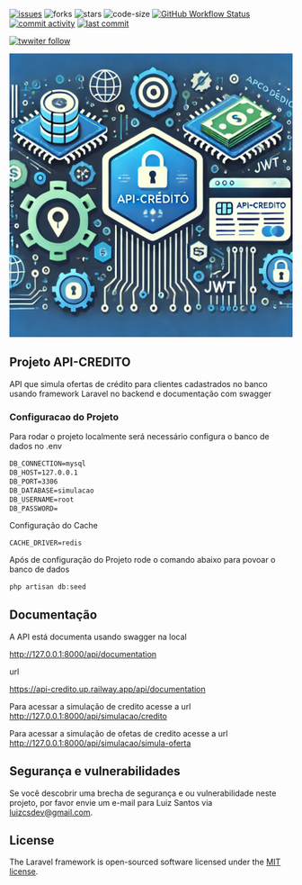 [![issues](https://img.shields.io/github/issues/luizcsbh/api-credito)](https://github.com/luizcsbh/api-credito/issues)
![forks](https://img.shields.io/github/forks/luizcsbh/api-credito)
![stars](https://img.shields.io/github/stars/luizcsbh/api-credito)
![code-size](https://img.shields.io/github/languages/code-size/luizcsbh/api-credito)
[![GitHub Workflow Status](https://img.shields.io/github/actions/workflow/status/luizcsbh/api-credito/laravel-ci.yml)](https://github.com/luizcsbh/api-credito/actions)
[![commit activity](https://img.shields.io/github/commit-activity/m/luizcsbh/api-credito)](https://github.com/luizcsbh/api-credito/commits)
[![last commit](https://img.shields.io/github/last-commit/luizcsbh/api-credito)](https://github.com/luizcsbh/api-credito/commits)

[![twwiter follow](https://img.shields.io/twitter/follow/luizcs?style=social)](https://twitter.com/luizcs)


![API-Crédito](https://github.com/luizcsbh/api-credito/raw/main/assets/api-credito.png)

## Projeto API-CREDITO

API que simula ofertas de crédito para clientes cadastrados no banco usando framework Laravel no backend e documentação com swagger

### Configuracao do Projeto

Para rodar o projeto localmente será necessário configura o banco de dados no .env
```env
DB_CONNECTION=mysql
DB_HOST=127.0.0.1
DB_PORT=3306
DB_DATABASE=simulacao
DB_USERNAME=root
DB_PASSWORD=
```
Configuração do Cache
```env
CACHE_DRIVER=redis
```

Após de configuração do Projeto rode o comando abaixo para povoar o banco de dados

```php
php artisan db:seed
```
## Documentação
A API está documenta usando swagger na local

http://127.0.0.1:8000/api/documentation

url 

https://api-credito.up.railway.app/api/documentation

Para acessar a simulação  de credito acesse a url
http://127.0.0.1:8000/api/simulacao/credito


Para acessar a simulação  de ofetas de credito acesse a url
http://127.0.0.1:8000/api/simulacao/simula-oferta

## Segurança e vulnerabilidades

Se você descobrir uma brecha de segurança e ou vulnerabilidade neste projeto, por favor envie um e-mail para Luiz Santos via [luizcsdev@gmail.com](mailto:luizcsdev@gmail.com). 

## License

The Laravel framework is open-sourced software licensed under the [MIT license](https://github.com/luizcsbh/api-credito/blob/main/LICENSE).
